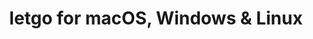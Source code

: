 ---
name: letgo
url: 'https://letgo.com'
category: Shopping
title: 'letgo for macOS, Windows & Linux'
key: letgo

---